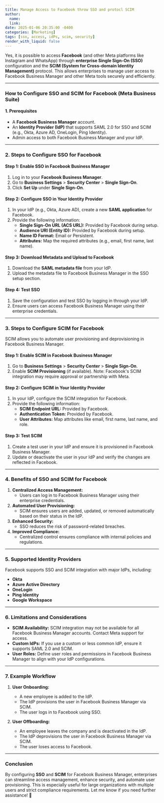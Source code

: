 ```yaml
---
title: Manage Access to Facebook throw SSO and protocl SCIM
author:
  name: 
  link: 
date: 2025-01-06 20:35:00 -0400
categories: [Marketing]
tags: [sso, access, idPs, scim, security]
render_with_liquid: false
---
```

Yes, it is possible to access **Facebook** (and other Meta platforms like Instagram and WhatsApp) through **enterprise Single Sign-On (SSO)** configuration and the **SCIM (System for Cross-domain Identity Management)** protocol. This allows enterprises to manage user access to Facebook Business Manager and other Meta tools securely and efficiently.

---

### **How to Configure SSO and SCIM for Facebook (Meta Business Suite)**

#### **1. Prerequisites**
- A **Facebook Business Manager** account.
- An **Identity Provider (IdP)** that supports SAML 2.0 for SSO and SCIM (e.g., Okta, Azure AD, OneLogin, Ping Identity).
- Admin access to both Facebook Business Manager and your IdP.

---

### **2. Steps to Configure SSO for Facebook**

#### **Step 1: Enable SSO in Facebook Business Manager**
1. Log in to your **Facebook Business Manager**.
2. Go to **Business Settings** > **Security Center** > **Single Sign-On**.
3. Click **Set Up** under **Single Sign-On**.

#### **Step 2: Configure SSO in Your Identity Provider**
1. In your IdP (e.g., Okta, Azure AD), create a new **SAML application** for Facebook.
2. Provide the following information:
   - **Single Sign-On URL (ACS URL):** Provided by Facebook during setup.
   - **Audience URI (Entity ID):** Provided by Facebook during setup.
   - **Name ID Format:** Email or Persistent.
   - **Attributes:** Map the required attributes (e.g., email, first name, last name).

#### **Step 3: Download Metadata and Upload to Facebook**
1. Download the **SAML metadata file** from your IdP.
2. Upload the metadata file to Facebook Business Manager in the SSO setup section.

#### **Step 4: Test SSO**
1. Save the configuration and test SSO by logging in through your IdP.
2. Ensure users can access Facebook Business Manager using their enterprise credentials.

---

### **3. Steps to Configure SCIM for Facebook**

SCIM allows you to automate user provisioning and deprovisioning in Facebook Business Manager.

#### **Step 1: Enable SCIM in Facebook Business Manager**
1. Go to **Business Settings** > **Security Center** > **Single Sign-On**.
2. Enable **SCIM Provisioning** (if available). Note: Facebook's SCIM integration may require approval or partnership with Meta.

#### **Step 2: Configure SCIM in Your Identity Provider**
1. In your IdP, configure the SCIM integration for Facebook.
2. Provide the following information:
   - **SCIM Endpoint URL:** Provided by Facebook.
   - **Authentication Token:** Provided by Facebook.
   - **User Attributes:** Map attributes like email, first name, last name, and role.

#### **Step 3: Test SCIM**
1. Create a test user in your IdP and ensure it is provisioned in Facebook Business Manager.
2. Update or deactivate the user in your IdP and verify the changes are reflected in Facebook.

---

### **4. Benefits of SSO and SCIM for Facebook**
1. **Centralized Access Management:**
   - Users can log in to Facebook Business Manager using their enterprise credentials.
2. **Automated User Provisioning:**
   - SCIM ensures users are added, updated, or removed automatically based on their status in the IdP.
3. **Enhanced Security:**
   - SSO reduces the risk of password-related breaches.
4. **Improved Compliance:**
   - Centralized control ensures compliance with internal policies and regulations.

---

### **5. Supported Identity Providers**
Facebook supports SSO and SCIM integration with major IdPs, including:
- **Okta**
- **Azure Active Directory**
- **OneLogin**
- **Ping Identity**
- **Google Workspace**

---

### **6. Limitations and Considerations**
- **SCIM Availability:** SCIM integration may not be available for all Facebook Business Manager accounts. Contact Meta support for access.
- **Custom IdPs:** If you use a custom or less common IdP, ensure it supports SAML 2.0 and SCIM.
- **User Roles:** Define user roles and permissions in Facebook Business Manager to align with your IdP configurations.

---

### **7. Example Workflow**
1. **User Onboarding:**
   - A new employee is added to the IdP.
   - The IdP provisions the user in Facebook Business Manager via SCIM.
   - The user logs in to Facebook using SSO.

2. **User Offboarding:**
   - An employee leaves the company and is deactivated in the IdP.
   - The IdP deprovisions the user in Facebook Business Manager via SCIM.
   - The user loses access to Facebook.

---

### **Conclusion**
By configuring **SSO** and **SCIM** for Facebook Business Manager, enterprises can streamline access management, enhance security, and automate user provisioning. This is especially useful for large organizations with multiple users and strict compliance requirements. Let me know if you need further assistance! 🚀

